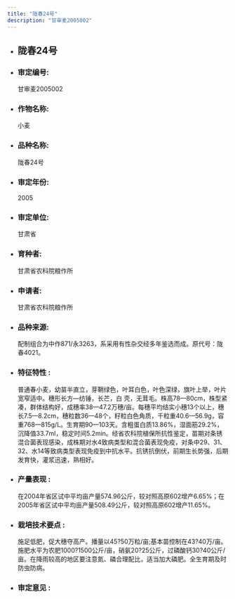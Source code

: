 ```yaml
---
title: "陇春24号"
description: "甘审麦2005002"
---
```

* ## 陇春24号
* ###  审定编号:  
   甘审麦2005002

*  ### 作物名称:  
   小麦

*   ###  品种名称: 
    陇春24号

*   ### 审定年份: 
    2005

*   ### 审定单位:  
    甘肃省

*   ### 育种者:  
    甘肃省农科院粮作所

*   ### 申请者:  
    甘肃省农科院粮作所

*   ### 品种来源:  
    配制组合为中作871/永3263，系采用有性杂交经多年鉴选而成。原代号：陇春4021。

*   ### 特征特性 : 
    普通春小麦，幼苗半直立，芽鞘绿色，叶耳白色，叶色深绿，旗叶上举，叶片宽窄适中。穗形长方—纺锤，长芒，白 壳，无茸毛。株高78—80cm，株型紧凑，群体结构好，成穗率38—47.2万穗/亩。每穗平均结实小穗13个以上，穗长7.5—8.2cm，穗粒数36—48个，籽粒白色角质，千粒重40.6—56.9g，容重768—815g/L。生育期90—103天。含粗蛋白质13.86%，湿面筋29.2%，沉降值33.7ml，稳定时间5.2min。经省农科院植保所抗性鉴定，苗期对条锈混合菌表现感染，成株期对水4致病类型和混合菌表现免疫，对条中29、31、32、水14等致病类型表现免疫到中抗水平。抗锈抗倒伏，前期生长势强，后期发育快，灌浆迅速，熟相好。

*   ### 产量表现 : 
    在2004年省区试中平均亩产量574.96公斤，较对照高原602增产6.65%；在2005年省区试中平均亩产量508.49公斤，较对照高原602增产11.65%。

*   ### 栽培技术要点 : 
    施足低肥，促大穗夺高产。播量以45?50万粒/亩;基本苗控制在43?40万/亩。施肥水平为农肥1000?1500公斤/亩，硝氨20?25公斤，过磷酸钙30?40公斤/亩。在降雨较高的地区要注意氮、磷合理配比，适当加大磷肥。全生育期及时防虫防病。

*   ### 审定意见 : 
    
